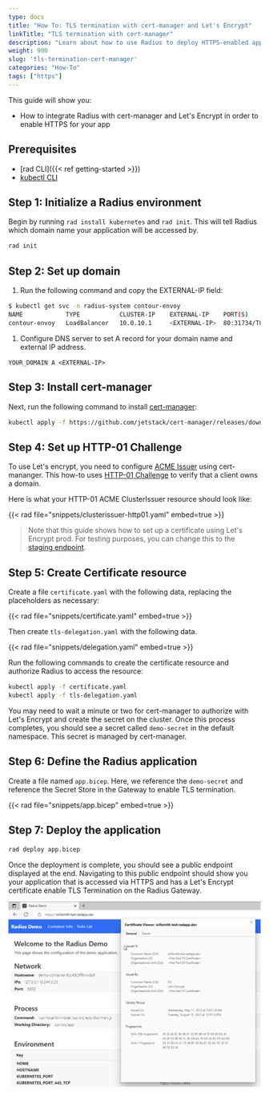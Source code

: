 ```yaml
---
type: docs
title: "How To: TLS termination with cert-manager and Let's Encrypt"
linkTitle: "TLS termination with cert-manager"
description: "Learn about how to use Radius to deploy HTTPS-enabled application with a TLS certificate" 
weight: 900
slug: 'tls-termination-cert-manager'
categories: "How-To"
tags: ["https"]
---
```


This guide will show you:

- How to integrate Radius with cert-manager and Let's Encrypt in order to enable HTTPS for your app

## Prerequisites

- [rad CLI]({{< ref getting-started >}})
- [kubectl CLI](https://kubernetes.io/docs/tasks/tools/)

## Step 1: Initialize a Radius environment

Begin by running `rad install kubernetes` and `rad init`. This will tell Radius which domain name your application will be accessed by.

```sh
rad init
```


## Step 2: Set up domain

1. Run the following command and copy the EXTERNAL-IP field:

```sh
$ kubectl get svc -n radius-system contour-envoy
NAME            TYPE           CLUSTER-IP    EXTERNAL-IP    PORT(S)                      AGE
contour-envoy   LoadBalancer   10.0.10.1     <EXTERNAL-IP>  80:31734/TCP,443:32517/TCP   67m
```

1. Configure DNS server to set A record for your domain name and external IP address.

```
YOUR_DOMAIN A <EXTERNAL-IP>
```

## Step 3: Install cert-manager

Next, run the following command to install [cert-manager](https://cert-manager.io/):

```sh
kubectl apply -f https://github.com/jetstack/cert-manager/releases/download/v1.5.4/cert-manager.yaml
```

## Step 4: Set up HTTP-01 Challenge

To use Let's encrypt, you need to configure [ACME Issuer](https://cert-manager.io/docs/configuration/acme/) using cert-mananger. This how-to uses [HTTP-01 Challenge](https://cert-manager.io/docs/configuration/acme/http01/) to verify that a client owns a domain.

Here is what your HTTP-01 ACME ClusterIssuer resource should look like:

{{< rad file="snippets/clusterissuer-http01.yaml" embed=true >}}

> Note that this guide shows how to set up a certificate using Let's Encrypt prod. For testing purposes, you can change this to the [staging endpoint](https://letsencrypt.org/docs/staging-environment/).


## Step 5: Create Certificate resource

Create a file `certificate.yaml` with the following data, replacing the placeholders as necessary:

{{< rad file="snippets/certificate.yaml" embed=true >}}

Then create `tls-delegation.yaml` with the following data.

{{< rad file="snippets/delegation.yaml" embed=true >}}

Run the following commands to create the certificate resource and authorize Radius to access the resource:

```sh
kubectl apply -f certificate.yaml
kubectl apply -f tls-delegation.yaml
```

You may need to wait a minute or two for cert-manager to authorize with Let's Encrypt and create the secret on the cluster. Once this process completes, you should see a secret called `demo-secret` in the default namespace. This secret is managed by cert-manager.


## Step 6: Define the Radius application

Create a file named `app.bicep`. Here, we reference the `demo-secret` and reference the Secret Store in the Gateway to enable TLS termination.

{{< rad file="snippets/app.bicep" embed=true >}}


## Step 7: Deploy the application

```sh
rad deploy app.bicep
```

Once the deployment is complete, you should see a public endpoint displayed at the end. Navigating to this public endpoint should show you your application that is accessed via HTTPS and has a Let's Encrypt certificate enable TLS Termination on the Radius Gateway.

<img src="https-app.png" alt="View TLS certificate." width=700 />
